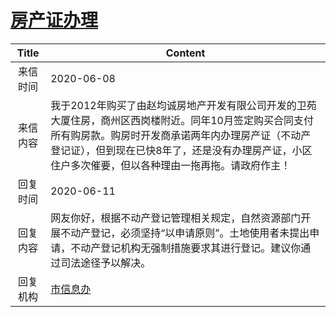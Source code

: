 # [房产证办理](http://www.shangluo.gov.cn/zmhd/ldxxxx.jsp?urltype=leadermail.LeaderMailContentUrl&wbtreeid=1112&leadermailid=6000)

| Title |                                                               Content                                                                |
|:-----:|--------------------------------------------------------------------------------------------------------------------------------------|
| 来信时间  | 2020-06-08                                                                                                                           |
| 来信内容  | 我于2012年购买了由赵均诚房地产开发有限公司开发的卫苑大厦住房，商州区西岗楼附近。同年10月签定购买合同支付所有购房款。购房时开发商承诺两年内办理房产证（不动产登记证），但到现在已快8年了，还是没有办理房产证，小区住户多次催要，但以各种理由一拖再拖。请政府作主！ |
| 回复时间  | 2020-06-11                                                                                                                           |
| 回复内容  | 网友你好，根据不动产登记管理相关规定，自然资源部门开展不动产登记，必须坚持“以申请原则”。土地使用者未提出申请，不动产登记机构无强制措施要求其进行登记。建议你通过司法途径予以解决。                                           |
| 回复机构  | [市信息办](../../category/agencies/市信息办.md)                                                                                              |